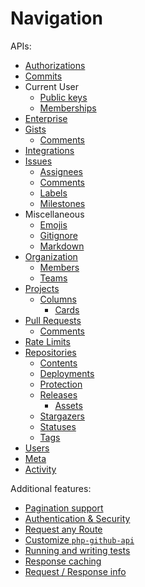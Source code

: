 Navigation
==========

APIs:
* [Authorizations](authorizations.md)
* [Commits](commits.md)
* Current User
  * [Public keys](currentuser/publickeys.md)
  * [Memberships](currentuser/memberships.md)
* [Enterprise](enterprise.md)
* [Gists](gists.md)
  * [Comments](gists/comments.md)
* [Integrations](integrations.md)
* [Issues](issues.md)
  * [Assignees](issue/assignees.md)
  * [Comments](issue/comments.md)
  * [Labels](issue/labels.md)
  * [Milestones](issue/milestones.md)
* Miscellaneous
  * [Emojis](miscellaneous/emojis.md)
  * [Gitignore](miscellaneous/gitignore.md)
  * [Markdown](miscellaneous/markdown.md)
* [Organization](organization.md)
  * [Members](organization/members.md)
  * [Teams](organization/teams.md)
* [Projects](project/projects.md)
  * [Columns](project/columns.md)
    * [Cards](project/cards.md)
* [Pull Requests](pull_requests.md)
  * [Comments](pull_request/comments.md)
* [Rate Limits](rate_limits.md)
* [Repositories](repos.md)
  * [Contents](repo/contents.md)
  * [Deployments](repo/deployments.md)
  * [Protection](repo/protection.md)
  * [Releases](repo/releases.md)
    * [Assets](repo/assets.md)
  * [Stargazers](repo/stargazers.md)
  * [Statuses](repo/statuses.md)
  * [Tags](repo/tags.md)
* [Users](users.md)
* [Meta](meta.md)
* [Activity](activity.md)

Additional features:

* [Pagination support](result_pager.md)
* [Authentication & Security](security.md)
* [Request any Route](request_any_route.md)
* [Customize `php-github-api`](customize.md)
* [Running and writing tests](testing.md)
* [Response caching](caching.md)
* [Request / Response info](request_response_info.md)
